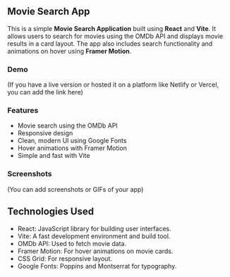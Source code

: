 ## Movie Search App

This is a simple **Movie Search Application** built using **React** and **Vite**. It allows users to search for movies using the OMDb API and displays movie results in a card layout. The app also includes search functionality and animations on hover using **Framer Motion**.

### Demo

(If you have a live version or hosted it on a platform like Netlify or Vercel, you can add the link here)

### Features

- Movie search using the OMDb API
- Responsive design
- Clean, modern UI using Google Fonts
- Hover animations with Framer Motion
- Simple and fast with Vite

### Screenshots

(You can add screenshots or GIFs of your app)

## Technologies Used

- React: JavaScript library for building user interfaces.
- Vite: A fast development environment and build tool.
- OMDb API: Used to fetch movie data.
- Framer Motion: For hover animations on movie cards.
- CSS Grid: For responsive layout.
- Google Fonts: Poppins and Montserrat for typography.

